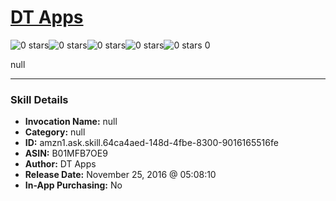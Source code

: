 # [DT Apps](http://alexa.amazon.com/#skills/amzn1.ask.skill.64ca4aed-148d-4fbe-8300-9016165516fe)
![0 stars](../../images/ic_star_border_black_18dp_1x.png)![0 stars](../../images/ic_star_border_black_18dp_1x.png)![0 stars](../../images/ic_star_border_black_18dp_1x.png)![0 stars](../../images/ic_star_border_black_18dp_1x.png)![0 stars](../../images/ic_star_border_black_18dp_1x.png) 0

null

***

### Skill Details

* **Invocation Name:** null
* **Category:** null
* **ID:** amzn1.ask.skill.64ca4aed-148d-4fbe-8300-9016165516fe
* **ASIN:** B01MFB7OE9
* **Author:** DT Apps
* **Release Date:** November 25, 2016 @ 05:08:10
* **In-App Purchasing:** No
